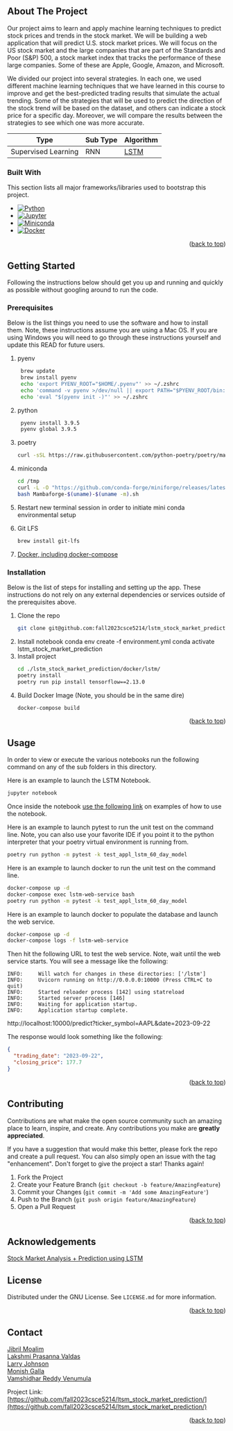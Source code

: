 <!-- ABOUT THE PROJECT -->

## About The Project

Our project aims to learn and apply machine learning techniques to predict stock prices and trends in the stock market.
We will be building a web application that will predict U.S. stock market prices. We will focus on the US stock market
and the large companies that are part of the Standards and Poor (S&P) 500, a stock market index that tracks the
performance of these large companies. Some of these are Apple, Google, Amazon, and Microsoft.

We divided our project into several strategies. In each one, we used different machine learning techniques that we have
learned in this course to improve and get the best-predicted trading results that simulate the actual trending. Some of
the strategies that will be used to predict the direction of the stock trend will be based on the dataset, and others
can indicate a stock price for a specific day. Moreover, we will compare the results between the strategies to see which
one was more accurate.

| Type                | Sub Type       | Algorithm                                         |
|---------------------|----------------|---------------------------------------------------|
| Supervised Learning | RNN              | [LSTM](docker/lstm/lstm_stock_market_prediction/) |

### Built With

This section lists all major frameworks/libraries used to bootstrap this project.

* [![Python][Python.org]][Python-url]
* [![Jupyter][Jupyter.org]][Jupyter-url]
* [![Miniconda][Miniconda.com]][Miniconda-url]
* [![Docker][Docker.com]][Docker-url]

<p align="right">(<a href="#readme-top">back to top</a>)</p>

<!-- GETTING STARTED -->

## Getting Started

Following the instructions below should get you up and running and quickly as possible without googling around to run
the code.

### Prerequisites

Below is the list things you need to use the software and how to install them. Note, these instructions assume you are
using a Mac OS. If you are using Windows you will need to go through these instructions yourself and update this READ
for future users.

1. pyenv
   ```sh
    brew update
    brew install pyenv
    echo 'export PYENV_ROOT="$HOME/.pyenv"' >> ~/.zshrc
    echo 'command -v pyenv >/dev/null || export PATH="$PYENV_ROOT/bin:$PATH"' >> ~/.zshrc
    echo 'eval "$(pyenv init -)"' >> ~/.zshrc
   ```
2. python
   ```sh
    pyenv install 3.9.5   
    pyenv global 3.9.5 
   ```

3. poetry
   ```sh
   curl -sSL https://raw.githubusercontent.com/python-poetry/poetry/master/get-poetry.py | python -
   ```

4. miniconda
   ```sh
   cd /tmp
   curl -L -O "https://github.com/conda-forge/miniforge/releases/latest/download/Mambaforge-$(uname)-$(uname -m).sh"
   bash Mambaforge-$(uname)-$(uname -m).sh
   ```

5. Restart new terminal session in order to initiate mini conda environmental setup

6. Git LFS
   ```sh
   brew install git-lfs
   ```

7. [Docker, including docker-compose](https://docs.docker.com/engine/install/)

### Installation

Below is the list of steps for installing and setting up the app. These instructions do not rely on any external
dependencies or services outside of the prerequisites above.

1. Clone the repo
   ```sh
   git clone git@github.com:fall2023csce5214/lstm_stock_market_prediction.git
   ```
2. Install notebook
   conda env create -f environment.yml
   conda activate lstm_stock_market_prediction
3. Install project
   ```sh
   cd ./lstm_stock_market_prediction/docker/lstm/
   poetry install
   poetry run pip install tensorflow==2.13.0
   ```
4. Build Docker Image (Note, you should be in the same dire)
   ```sh
   docker-compose build
   ```
<p align="right">(<a href="#readme-top">back to top</a>)</p>



<!-- USAGE EXAMPLES -->

## Usage

In order to view or execute the various notebooks run the following command on any of the sub folders in this directory.

Here is an example to launch the LSTM Notebook.

```sh
jupyter notebook
```

Once inside the
notebook [use the following link](https://jupyter-notebook.readthedocs.io/en/stable/examples/Notebook/Running%20Code.html)
on examples of how to use the notebook.

Here is an example to launch pytest to run the unit test on the command line.  Note, you can also use your favorite IDE if you point it to the python interpreter that your poetry virtual environment is running from.

```sh
poetry run python -m pytest -k test_appl_lstm_60_day_model
```

Here is an example to launch docker to run the unit test on the command line.

```sh
docker-compose up -d
docker-compose exec lstm-web-service bash
poetry run python -m pytest -k test_appl_lstm_60_day_model
```

Here is an example to launch docker to populate the database and launch the web service.
```sh
docker-compose up -d
docker-compose logs -f lstm-web-service
```

Then hit the following URL to test the web service.  Note, wait until the web service starts.  You will see a message like the following:
```
INFO:     Will watch for changes in these directories: ['/lstm']
INFO:     Uvicorn running on http://0.0.0.0:10000 (Press CTRL+C to quit)
INFO:     Started reloader process [142] using statreload
INFO:     Started server process [146]
INFO:     Waiting for application startup.
INFO:     Application startup complete.
```


http://localhost:10000/predict?ticker_symbol=AAPL&date=2023-09-22

The response would look something like the following:
```json
{
  "trading_date": "2023-09-22",
  "closing_price": 177.7
}
```

<p align="right">(<a href="#readme-top">back to top</a>)</p>

<!-- CONTRIBUTING -->

## Contributing

Contributions are what make the open source community such an amazing place to learn, inspire, and create. Any
contributions you make are **greatly appreciated**.

If you have a suggestion that would make this better, please fork the repo and create a pull request. You can also
simply open an issue with the tag "enhancement".
Don't forget to give the project a star! Thanks again!

1. Fork the Project
2. Create your Feature Branch (`git checkout -b feature/AmazingFeature`)
3. Commit your Changes (`git commit -m 'Add some AmazingFeature'`)
4. Push to the Branch (`git push origin feature/AmazingFeature`)
5. Open a Pull Request

<p align="right">(<a href="#readme-top">back to top</a>)</p>

<!-- ACKNOWLEDGEMENTS -->

## Acknowledgements

[Stock Market Analysis + Prediction using LSTM](https://www.kaggle.com/code/faressayah/stock-market-analysis-prediction-using-lstm/notebook)

<!-- LICENSE -->

## License

Distributed under the GNU License. See `LICENSE.md` for more information.

<p align="right">(<a href="#readme-top">back to top</a>)</p>

<!-- CONTACT -->

## Contact

[Jibril Moalim](mailto:Jibrilmoalim@gmail.com)
<br>
[Lakshmi Prasanna Valdas](mailto:lakshmiprasannavaldas@my.unt.edu)
<br>
[Larry Johnson](mailto:johnson.larry.l@gmail.com)
<br>
[Monish Galla](mailto:monishgalla@my.unt.edu)
<br>
[Vamshidhar Reddy Venumula](vamshidharreddyvenumula@my.unt.edu)
<br>

Project Link: [https://github.com/fall2023csce5214/ltsm_stock_market_prediction/](https://github.com/fall2023csce5214/ltsm_stock_market_prediction/)

<p align="right">(<a href="#readme-top">back to top</a>)</p>

<!-- MARKDOWN LINKS & IMAGES -->
<!-- https://www.markdownguide.org/basic-syntax/#reference-style-links -->

[Jupyter-url]:https://jupyter.org

[Jupyter.org]:https://img.shields.io/badge/Jupyter-F37626.svg?&style=for-the-badge&logo=Jupyter&logoColor=white

[Python-url]:https://python.org

[Python.org]:https://img.shields.io/badge/Python-3776AB?style=for-the-badge&logo=python&logoColor=white

[Miniconda-url]:https://docs.conda.io/

[Miniconda.com]:https://img.shields.io/badge/conda-342B029.svg?&style=for-the-badge&logo=anaconda&logoColor=white

[Docker-url]:https://www.docker.com/

[Docker.com]:https://img.shields.io/badge/docker-%230db7ed.svg?style=for-the-badge&logo=docker&logoColor=white